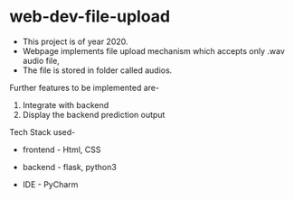 # web-dev-file-upload

* This project is of year 2020.
* Webpage implements file upload mechanism which accepts only .wav audio file,
* The file is stored in folder called audios.

Further features to be implemented are-
1) Integrate with backend
2) Display the backend prediction output

Tech Stack used-
* frontend - Html, CSS

* backend - flask, python3

* IDE - PyCharm
